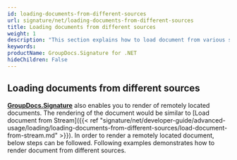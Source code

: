 ```yaml
---
id: loading-documents-from-different-sources
url: signature/net/loading-documents-from-different-sources
title: Loading documents from different sources
weight: 1
description: "This section explains how to load document from various sources and data storage like file on disk, data stream, remote web resources, FTP servers, Amazon Cloud or Azure storage etc."
keywords: 
productName: GroupDocs.Signature for .NET
hideChildren: False
---
```

## Loading documents from different sources

[**GroupDocs.Signature**](https://products.groupdocs.com/signature/net) also enables you to render of remotely located documents. The rendering of the document would be similar to [Load document from Stream]({{< ref "signature/net/developer-guide/advanced-usage/loading/loading-documents-from-different-sources/load-document-from-stream.md" >}}). In order to render a remotely located document, below steps can be followed.
Following examples demonstrates how to render document from different sources.
